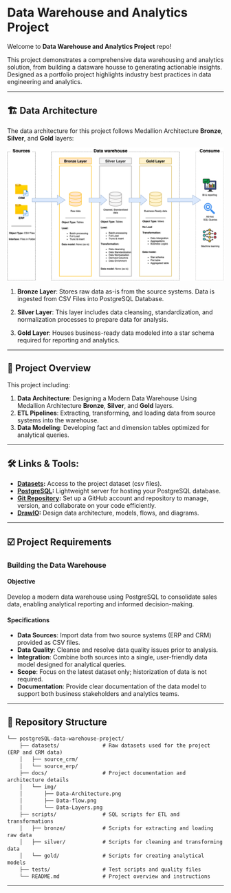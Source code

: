 # Data Warehouse and Analytics Project
Welcome to **Data Warehouse and Analytics Project** repo!

This project demonstrates a comprehensive data warehousing and analytics solution, from building a dataware housse to generating actionable insights. Designed as a portfolio project highlights industry best practices in data engineering and analytics.

---

## 🏗 Data Architecture
The data architecture for this project follows Medallion Architecture **Bronze**, **Silver**, and **Gold** layers:

![Data Architecture](docs/img/Data-Architecture.png)


1. **Bronze Layer**: Stores raw data as-is from the source systems. Data is ingested from CSV Files into PostgreSQL Database.   

2. **Silver Layer**: This layer includes data cleansing, standardization, and normalization processes to prepare data for analysis.

3. **Gold Layer**: Houses business-ready data modeled into a star schema required for reporting and analytics.

---

## 📖 Project Overview

This project including:
1. **Data Architecture**: Designing a Modern Data Warehouse Using Medallion Architecture **Bronze**, **Silver**, and **Gold** layers.
2. **ETL Pipelines**: Extracting, transforming, and loading data from source systems into the warehouse.
3. **Data Modeling**: Developing fact and dimension tables optimized for analytical queries.

---
## 🛠 Links & Tools:
- **[Datasets](datasets):** Access to the project dataset (csv files).
- **[PostgreSQL](https://www.microsoft.com/en-us/sql-server/sql-server-downloads):** Lightweight server for hosting your PostgreSQL database.
- **[Git Repository](https://github.com/):** Set up a GitHub account and repository to manage, version, and collaborate on your code efficiently.
- **[DrawIO](https://www.drawio.com/):** Design data architecture, models, flows, and diagrams.

---
## ☑️ Project Requirements

### Building the Data Warehouse

#### Objective
Develop a modern data warehouse using PostgreSQL to consolidate sales data, enabling analytical reporting and informed decision-making.

#### Specifications
- **Data Sources**: Import data from two source systems (ERP and CRM) provided as CSV files.
- **Data Quality**: Cleanse and resolve data quality issues prior to analysis.
- **Integration**: Combine both sources into a single, user-friendly data model designed for analytical queries.
- **Scope**: Focus on the latest dataset only; historization of data is not required.
- **Documentation**: Provide clear documentation of the data model to support both business stakeholders and analytics teams.

---
## 📂 Repository Structure
```
└── postgreSQL-data-warehouse-project/
    ├── datasets/              # Raw datasets used for the project (ERP and CRM data)
    │   ├── source_crm/
    │   └── source_erp/
    ├── docs/                  # Project documentation and architecture details
    │   └── img/
    │       ├── Data-Architecture.png
    │       ├── Data-flow.png
    │       └── Data-Layers.png
    ├── scripts/               # SQL scripts for ETL and transformations
    │   ├── bronze/            # Scripts for extracting and loading raw data
    │   ├── silver/            # Scripts for cleaning and transforming data
    │   └── gold/              # Scripts for creating analytical models
    ├── tests/                 # Test scripts and quality files
    └── README.md              # Project overview and instructions
```
---
